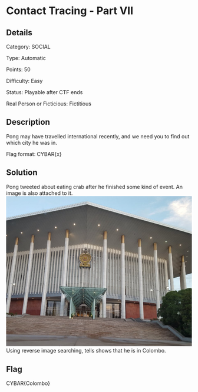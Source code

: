 # Contact Tracing - Part VII

## Details

Category: SOCIAL

Type: Automatic

Points: 50

Difficulty: Easy

Status: Playable after CTF ends

Real Person or Ficticious: Fictitious

## Description 
Pong may have travelled international recently, and we need you to find out which city he was in.

Flag format: CYBAR{x}

## Solution 

Pong tweeted about eating crab after he finished some kind of event. An image is also attached to it.  
![event](https://github.com/mashmllo/ctf-writeups/blob/master/CYBAR%20OSINT/Social/Contact%20Tracing%20-%20Part%20VII/contact%20tracing%207.jpg) <br>
Using reverse image searching, tells shows that he is in Colombo.


## Flag 
CYBAR{Colombo}
